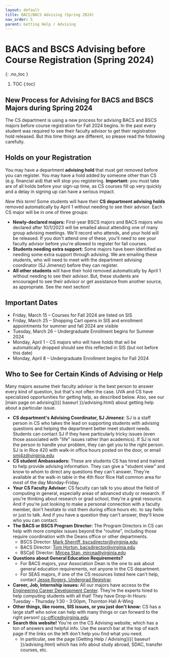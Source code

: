 ```yaml
---
layout: default
title: BACS/BACS Advising (Spring 2024)
nav_order: 5
parent: Getting Help / Advising
---
```


# BACS and BSCS Advising before Course Registration (Spring 2024)
{: .no_toc }

1. TOC
{:toc}

## New Process for Advising for BACS and BSCS Majors during Spring 2024

The CS department is using a new process for advising BACS and BSCS majors before course registration for Fall 2024 begins.  In the past every student was required to see their faculty advisor to get their registration hold released. But this time things are different, so please read the following carefully.

## Holds on your Registration

You may have a department __advising hold__  that must get removed before you can register. You may have a hold added by someone other than CS (e.g. financial aid) that will stop you registering. __Important:__ you must take are of all holds before your sign-up time, as CS courses fill up very quickly and a delay in signing up can have a serious impact.

*New this term!* Some students will have their __CS department advising holds__ removed automatically by April 1 without needing to see their advisor. Each CS major will be in one of three groups:

* __Newly-declared majors:__  First-year BSCS majors and BACS majors who declared after 10/1/2023 will be emailed about attending one of many group advising meetings. We'll record who attends, and your hold will be released. If you don't attend one of these, you'll need to see your faculty advisor before you're allowed to register for fall courses.
* __Students needing extra support:__ Some majors have been identified as needing some extra support through advising. We are emailing these students, who will need to meet with the department advising coordinator (SJ Jimenez) before they can register.
* __All other students__ will have their hold removed automatically by April 1 without needing to see their advisor. But, these students are encouraged to see their advisor or get assistance from another source, as appropriate.  See the next section!

## Important Dates

* Friday, March 15 – Courses for Fall 2024 are listed on SIS
* Friday, March 25 – Shopping Cart opens in SIS and enrollment appointments for summer and fall 2024 are visible
* Tuesday, March 26 – Undergraduate Enrollment begins for Summer 2024
* Monday, April 1 – CS majors who will have holds that wil be automatically dropped should see this reflected in SIS (but not before this date)
* Monday, April 8 – Undergraduate Enrollment begins for Fall 2024

## Who to See for Certain Kinds of Advising or Help

Many majors assume their faculty advisor is the best person to answer every kind of question, but that's not often the case. UVA and CS have specialized opportunities for getting help, as described below.  Also, see our [main page on advising]({{ baseurl }}/advising.html) about getting help about a particular issue.

* __CS department's Advising Coordinator, SJ Jimenez__:  SJ is a staff person in CS who takes the lead on supporting students with advising questions and helping the department better meet student needs. Students can contact SJ if they have particularly tricky issues (even those associated with "life" issues rather than academics). If SJ is not the person to handle your problem, they can get you to the right person. SJ is in Rice 420 with walk-in office hours posted on the door, or email [smj4z@virginia.edu](mailto:smj4z@virginia.edu)
* __CS student Ambassadors:__ These are students CS has hired and trained to help provide advising information. They can give a "student view" and know to whom to direct any questions they can't answer. They're available at the walk-in table in the 4th floor Rice Hall common area for most of the day Monday-Friday.
* __Your CS Faculty Advisor:__ CS faculty can talk to you about the field of computing in general, especially areas of advanced study or research. If you're thinking about research or grad school, they're a great resource. And if you're just looking to make a personal connection with a faculty member, don't hesitate to visit them during office hours etc. to say hello or just to talk. And if you have a question they can't answer, they'll know who you can contact.
* __The BACS or BSCS Program Director:__ The Program Directors in CS can help with more complex issues beyond the "routine", including those require coordination with the Deans office or other departments.
    * BSCS Director: [Mark Sherriff, bscsdirector@virginia.edu](mailto:bscsdirector@virginia.edu)
    * BACS Director: [Tom Horton, bacsdirector@virginia.edu](mailto:bacsdirector@virginia.edu)
    * BSCpE Director: [Mircea Stan, mircea@virginia.edu](mircea@virginia.edu)
* __Questions about General Education Requirements?__
    * For BACS majors, your Association Dean is the one to ask about general education requirements, not anyone in the CS department.
    * For SEAS majors, if one of the CS resources listed here can't help, contact [Jesse Rogers, Undergrad Registrar](jr7up@virginia.edu).
* __Career, Job, Internship issues:__ All our majors have access to the [Engineering Career Development Center](https://engineering.virginia.edu/offices-programs/center-engineering-career-development). They’re the experts hired to help computing students with all that!  They have Drop-In Hours: Tuesday - Thursday 1:30 - 3:00pm, Thornton Hall A-Wing
* __Other things, like rooms, SIS issues, or you just don't know:__ CS has a large staff who solve can help with many things or can forward to the right person! [cs-office@virginia.edu](mailto:cs-office@virginia.edu)
* __Search this website!__ You're on the CS Advising website, which has a ton of answers and helpful info. Use the search bar at the top of each page if the links on the left don't help you find what you need.
    * In particular, see the page [Getting Help / Advising]({{ baseurl }}/advising.html) which has info about study abroad, SDAC, transfer courses, etc.
